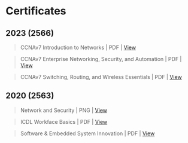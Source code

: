 # Certificates

## 2023 (2566)

> CCNAv7 Introduction to Networks | PDF | [View](https://github.com/AekarinOngart/Certificates/blob/main/CCNAv7%20Introduction%20to%20Networks.pdf)

> CCNAv7 Enterprise Networking, Security, and Automation | PDF | [View](https://github.com/AekarinOngart/Certificates/blob/main/CCNAv7%20Enterprise%20Networking%2C%20Security%2C%20and%20Automation.pdf)

> CCNAv7 Switching, Routing, and Wireless Essentials | PDF | [View](https://github.com/AekarinOngart/Certificates/blob/main/CCNAv7%20Switching%2C%20Routing%2C%20and%20Wireless%20Essentials.pdf)

## 2020 (2563)

> Network and Security | PNG | [View](https://github.com/AekarinOngart/Certificates/blob/main/Network%20and%20Security.png)

> ICDL Workface Basics | PDF | [View](https://github.com/AekarinOngart/Certificates/blob/main/ICDL%20Workface%20Basics.pdf)

> Software & Embedded System Innovation | PDF | [View](https://github.com/AekarinOngart/Certificates/blob/main/Software%20%26%20Embedded%20System%20Innovation.pdf)
